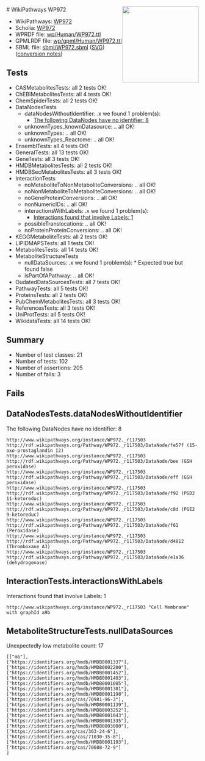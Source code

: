 <img style="float: right; width: 200px" src="../logo.png" />
# WikiPathways WP972

* WikiPathways: [WP972](https://identifiers.org/wikipathways:WP972)
* Scholia: [WP972](https://scholia.toolforge.org/wikipathways/WP972)
* WPRDF file: [wp/Human/WP972.ttl](../wp/Human/WP972.ttl)
* GPMLRDF file: [wp/gpml/Human/WP972.ttl](../wp/gpml/Human/WP972.ttl)
* SBML file: [sbml/WP972.sbml](../sbml/WP972.sbml) ([SVG](../sbml/WP972.svg)) ([conversion notes](../sbml/WP972.txt))

## Tests
* CASMetabolitesTests: all 2 tests OK!
* ChEBIMetabolitesTests: all 4 tests OK!
* ChemSpiderTests: all 2 tests OK!
* DataNodesTests
    * dataNodesWithoutIdentifier: .x we found 1 problem(s):
        * [The following DataNodes have no identifier: 8](#d2d32fa7)
    * unknownTypes_knownDatasource: .. all OK!
    * unknownTypes: .. all OK!
    * unknownTypes_Reactome: .. all OK!
* EnsemblTests: all 4 tests OK!
* GeneralTests: all 13 tests OK!
* GeneTests: all 3 tests OK!
* HMDBMetabolitesTests: all 2 tests OK!
* HMDBSecMetabolitesTests: all 3 tests OK!
* InteractionTests
    * noMetaboliteToNonMetaboliteConversions: .. all OK!
    * noNonMetaboliteToMetaboliteConversions: .. all OK!
    * noGeneProteinConversions: .. all OK!
    * nonNumericIDs: .. all OK!
    * interactionsWithLabels: .x we found 1 problem(s):
        * [Interactions found that involve Labels: 1](#630d2678)
    * possibleTranslocations: .. all OK!
    * noProteinProteinConversions: .. all OK!
* KEGGMetaboliteTests: all 2 tests OK!
* LIPIDMAPSTests: all 1 tests OK!
* MetabolitesTests: all 14 tests OK!
* MetaboliteStructureTests
    * nullDataSources: .x we found 1 problem(s):
            * Expected true but found false
    * isPartOfAPathway: .. all OK!
* OudatedDataSourcesTests: all 7 tests OK!
* PathwayTests: all 5 tests OK!
* ProteinsTests: all 2 tests OK!
* PubChemMetabolitesTests: all 3 tests OK!
* ReferencesTests: all 3 tests OK!
* UniProtTests: all 5 tests OK!
* WikidataTests: all 14 tests OK!


## Summary

* Number of test classes: 21
* Number of tests: 102
* Number of assertions: 205
* Number of fails: 3

## Fails

<a name="d2d32fa7" />

## DataNodesTests.dataNodesWithoutIdentifier

The following DataNodes have no identifier: 8
```
http://www.wikipathways.org/instance/WP972._r117503 http://rdf.wikipathways.org/Pathway/WP972._r117503/DataNode/fe57f (15-oxo-prostaglandin I2)
http://www.wikipathways.org/instance/WP972._r117503 http://rdf.wikipathways.org/Pathway/WP972._r117503/DataNode/bee (GSH peroxidase)
http://www.wikipathways.org/instance/WP972._r117503 http://rdf.wikipathways.org/Pathway/WP972._r117503/DataNode/eff (GSH peroxidase)
http://www.wikipathways.org/instance/WP972._r117503 http://rdf.wikipathways.org/Pathway/WP972._r117503/DataNode/f92 (PGD2 11-ketoreduc)
http://www.wikipathways.org/instance/WP972._r117503 http://rdf.wikipathways.org/Pathway/WP972._r117503/DataNode/c8d (PGE2 9-ketoreduc)
http://www.wikipathways.org/instance/WP972._r117503 http://rdf.wikipathways.org/Pathway/WP972._r117503/DataNode/f61 (Peroxidase)
http://www.wikipathways.org/instance/WP972._r117503 http://rdf.wikipathways.org/Pathway/WP972._r117503/DataNode/d4812 (Thromboxane A3)
http://www.wikipathways.org/instance/WP972._r117503 http://rdf.wikipathways.org/Pathway/WP972._r117503/DataNode/e1a36 (dehydrogenase)
```

<a name="630d2678" />

## InteractionTests.interactionsWithLabels

Interactions found that involve Labels: 1
```
http://www.wikipathways.org/instance/WP972._r117503 "Cell Membrane" with graphId a9b
```

<a name="91904190" />

## MetaboliteStructureTests.nullDataSources

Unexpectedly low metabolite count: 17
```
[["mb"],
["https://identifiers.org/hmdb/HMDB0001337"],
["https://identifiers.org/hmdb/HMDB0002200"],
["https://identifiers.org/hmdb/HMDB0001452"],
["https://identifiers.org/hmdb/HMDB0001403"],
["https://identifiers.org/hmdb/HMDB0001085"],
["https://identifiers.org/hmdb/HMDB0001381"],
["https://identifiers.org/hmdb/HMDB0001198"],
["https://identifiers.org/cas/70981-96-3"],
["https://identifiers.org/hmdb/HMDB0001139"],
["https://identifiers.org/hmdb/HMDB0003252"],
["https://identifiers.org/hmdb/HMDB0001043"],
["https://identifiers.org/hmdb/HMDB0001335"],
["https://identifiers.org/hmdb/HMDB0003080"],
["https://identifiers.org/cas/363-24-6"],
["https://identifiers.org/cas/71030-35-8"],
["https://identifiers.org/hmdb/HMDB0001193"],
["https://identifiers.org/cas/70608-72-9"]
]
```

